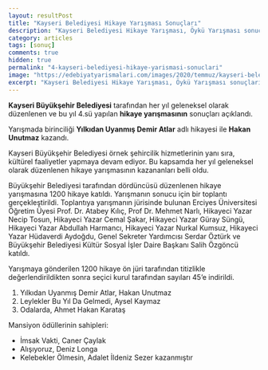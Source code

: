 ```yaml
---
layout: resultPost
title: "Kayseri Belediyesi Hikaye Yarışması Sonuçları"
description: "Kayseri Belediyesi Hikaye Yarışması, Öykü Yarışması sonuçları açıklanmıştır."
category: articles
tags: [sonuç]
comments: true
hidden: true
permalink: "4-kayseri-belediyesi-hikaye-yarismasi-sonuclari"
image: "https://edebiyatyarismalari.com/images/2020/temmuz/kayseri-belediyesi-hikaye-yarismasi-sonuclari.jpg"
excerpt: "Kayseri Belediyesi Hikaye Yarışması, Öykü Yarışması sonuçları açıklanmıştır."
---
```


**Kayseri Büyükşehir Belediyesi** tarafından her yıl geleneksel olarak düzenlenen ve bu yıl 4.sü yapılan **hikaye yarışmasının** sonuçları açıklandı.  

Yarışmada birinciliği **Yılkıdan Uyanmış Demir Atlar** adlı hikayesi ile **Hakan Unutmaz** kazandı.  

Kayseri Büyükşehir Belediyesi örnek şehircilik hizmetlerinin yanı sıra, kültürel faaliyetler yapmaya devam ediyor. Bu kapsamda her yıl geleneksel olarak düzenlenen hikaye yarışmasının kazananları belli oldu.  

Büyükşehir Belediyesi tarafından dördüncüsü düzenlenen hikaye yarışmasına 1200 hikaye katıldı. Yarışmanın sonucu için bir toplantı gerçekleştirildi. Toplantıya yarışmanın jürisinde bulunan Erciyes Üniversitesi Öğretim Üyesi Prof. Dr. Atabey Kılıç, Prof Dr. Mehmet Narlı, Hikayeci Yazar Necip Tosun, Hikayeci Yazar Cemal Şakar, Hikayeci Yazar Güray Süngü, Hikayeci Yazar Abdullah Harmancı, Hikayeci Yazar Nurkal Kumsuz, Hikayeci Yazar Hüdaverdi Aydoğdu, Genel Sekreter Yardımcısı Serdar Öztürk ve Büyükşehir Belediyesi Kültür Sosyal İşler Daire Başkanı Salih Özgöncü katıldı.  

Yarışmaya gönderilen 1200 hikaye ön jüri tarafından titizlikle değerlendirildikten sonra seçici kurul tarafından sayıları 45’e indirildi.  

1. Yılkıdan Uyanmış Demir Atlar, Hakan Unutmaz
2. Leylekler Bu Yıl Da Gelmedi, Aysel Kaymaz
3. Odalarda, Ahmet Hakan Karataş

Mansiyon ödüllerinin sahipleri:  
- İmsak Vakti, Caner Çaylak
- Alışıyoruz, Deniz Longa
- Kelebekler Ölmesin, Adalet İldeniz Sezer kazanmıştır